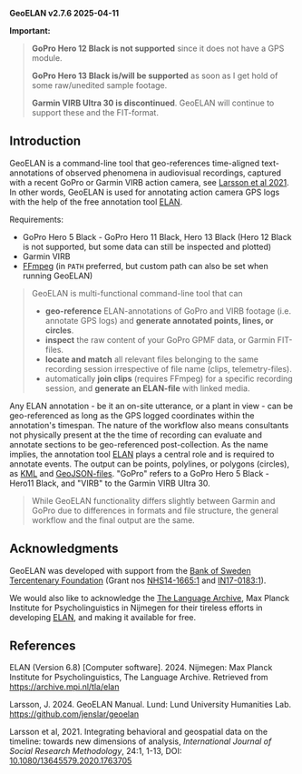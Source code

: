 **GeoELAN v2.7.6 2025-04-11**

**Important:**
> **GoPro Hero 12 Black is not supported** since it does not have a GPS module.
>
> **GoPro Hero 13 Black is/will be supported** as soon as I get hold of some raw/unedited sample footage.
>
> **Garmin VIRB Ultra 30 is discontinued**. GeoELAN will continue to support these and the FIT-format.

## Introduction

GeoELAN is a command-line tool that geo-references time-aligned text-annotations of observed phenomena in audiovisual recordings, captured with a recent GoPro or Garmin VIRB action camera, see [Larsson et al 2021](https://doi.org/10.1080/13645579.2020.1763705). In other words, GeoELAN is used for annotating action camera GPS logs with the help of the free annotation tool [ELAN](https://archive.mpi.nl/tla/elan).

Requirements:
- GoPro Hero 5 Black - GoPro Hero 11 Black, Hero 13 Black (Hero 12 Black is not supported, but some data can still be inspected and plotted)
- Garmin VIRB
- [FFmpeg](http://ffmpeg.org) (in `PATH` preferred, but custom path can also be set when running GeoELAN)

> GeoELAN is multi-functional command-line tool that can
> - **geo-reference** ELAN-annotations of GoPro and VIRB footage (i.e. annotate GPS logs) and **generate annotated points, lines, or circles**.
> - **inspect** the raw content of your GoPro GPMF data, or Garmin FIT-files.
> - **locate and match** all relevant files belonging to the same recording session irrespective of file name (clips, telemetry-files).
> - automatically **join clips** (requires FFmpeg) for a specific recording session, and **generate an ELAN-file** with linked media.

Any ELAN annotation - be it an on-site utterance, or a plant in view - can be geo-referenced as long as the GPS logged coordinates within the annotation's timespan. The nature of the workflow also means consultants not physically present at the the time of recording can evaluate and annotate sections to be geo-referenced post-collection. As the name implies, the annotation tool [ELAN](https://archive.mpi.nl/tla/elan) plays a central role and is required to annotate events. The output can be points, polylines, or polygons (circles), as [KML](https://www.ogc.org/standards/kml/) and [GeoJSON-files](https://geojson.org). "GoPro" refers to a GoPro Hero 5 Black - Hero11 Black, and "VIRB" to the Garmin VIRB Ultra 30.

> While GeoELAN functionality differs slightly between Garmin and GoPro due to differences in formats and file structure,
> the general workflow and the final output are the same.

## Acknowledgments

GeoELAN was developed with support from the [Bank of Sweden Tercentenary Foundation](https://www.rj.se/en/) (Grant nos [NHS14-1665:1](https://www.rj.se/en/grants/2015/language-as-key-to-perceptual-diversity-an-interdisciplinary-approach-to-the-senses/) and [IN17-0183:1](https://www.rj.se/en/grants/2017/digital-multimedia-archive-of-austroasiatic-intangible-heritage-phase-ii-seeding-multidisciplinary-workspaces/)).

We would also like to acknowledge the [The Language Archive](https://archive.mpi.nl/tla/), Max Planck Institute for Psycholinguistics in Nijmegen for their tireless efforts in developing [ELAN](https://archive.mpi.nl/tla/elan), and making it available for free.

## References

ELAN (Version 6.8) [Computer software]. 2024. Nijmegen: Max Planck Institute for Psycholinguistics, The Language Archive. Retrieved from https://archive.mpi.nl/tla/elan

Larsson, J. 2024. GeoELAN Manual. Lund: Lund University Humanities Lab. <https://github.com/jenslar/geoelan>

Larsson et al, 2021. Integrating behavioral and geospatial data on the timeline: towards new dimensions of analysis, *International Journal of Social Research Methodology*, 24:1, 1-13, DOI: [10.1080/13645579.2020.1763705](https://doi.org/10.1080/13645579.2020.1763705)
